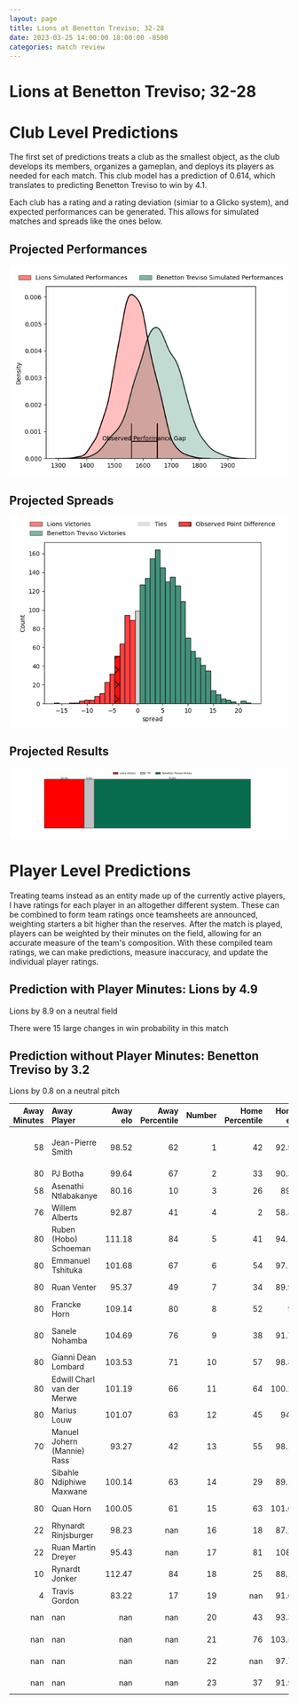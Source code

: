 ```yaml
---  
layout: page  
title: Lions at Benetton Treviso; 32-28  
date: 2023-03-25 14:00:00 18:00:00 -0500  
categories: match review  
---
```

# Lions at Benetton Treviso; 32-28

# Club Level Predictions


The first set of predictions treats a club as the smallest object, as the club develops its members, organizes a gameplan, and deploys its players as needed for each match. This club model has a prediction of 0.614, which translates to predicting Benetton Treviso to win by 4.1.

Each club has a rating and a rating deviation (simiar to a Glicko system), and expected performances can be generated. This allows for simulated matches and spreads like the ones below.
## Projected Performances


![Projected Performances](plots/performances_2023-03-25-BenettonTreviso-Lions.png)
## Projected Spreads


![Projected Spreads](plots/spreads_2023-03-25-BenettonTreviso-Lions.png)
## Projected Results


![Projected Results](plots/resultbar_2023-03-25-BenettonTreviso-Lions.png)
# Player Level Predictions


Treating teams instead as an entity made up of the currently active players, I have ratings for each player in an altogether different system. These can be combined to form team ratings once teamsheets are announced, weighting starters a bit higher than the reserves. After the match is played, players can be weighted by their minutes on the field, allowing for an accurate measure of the team's composition. With these compiled team ratings, we can make predictions, measure inaccuracy, and update the individual player ratings.
## Prediction with Player Minutes: Lions by 4.9


Lions by 8.9 on a neutral field

There were 15 large changes in win probability in this match
## Prediction without Player Minutes: Benetton Treviso by 3.2


Lions by 0.8 on a neutral pitch



|   Away Minutes | Away Player                 |   Away elo |   Away Percentile |   Number |   Home Percentile |   Home elo | Home Player                     |   Home Minutes |
|---------------:|:----------------------------|-----------:|------------------:|---------:|------------------:|-----------:|:--------------------------------|---------------:|
|             58 | Jean-Pierre Smith           |      98.52 |                62 |        1 |                42 |      92.96 | Francisco Nahuel Tetaz Chaparro |             60 |
|             80 | PJ Botha                    |      99.64 |                67 |        2 |                33 |      90.38 | Siua Maile                      |             60 |
|             58 | Asenathi Ntlabakanye        |      80.16 |                10 |        3 |                26 |      89.1  | Simone Ferrari                  |             60 |
|             76 | Willem Alberts              |      92.87 |                41 |        4 |                 2 |      58.82 | Niccolo Cannone                 |             40 |
|             80 | Ruben (Hobo) Schoeman       |     111.18 |                84 |        5 |                41 |      94.18 | Riccardo Favretto               |             80 |
|             80 | Emmanuel Tshituka           |     101.68 |                67 |        6 |                54 |      97.13 | Giovanni Pettinelli             |             80 |
|             80 | Ruan Venter                 |      95.37 |                49 |        7 |                34 |      89.91 | Manuel Zuliani                  |             50 |
|             80 | Francke Horn                |     109.14 |                80 |        8 |                52 |      98    | Lorenzo Cannone                 |             80 |
|             80 | Sanele Nohamba              |     104.69 |                76 |        9 |                38 |      91.74 | Dewald Otto Duvenage            |             55 |
|             80 | Gianni Dean Lombard         |     103.53 |                71 |       10 |                57 |      98.82 | Jacob Umaga                     |             80 |
|             80 | Edwill Charl van der Merwe  |     101.19 |                66 |       11 |                64 |     100.23 | Marcus Watson                   |             80 |
|             80 | Marius Louw                 |     101.07 |                63 |       12 |                45 |      94.5  | Filippo Drago                   |             65 |
|             70 | Manuel Johern (Mannie) Rass |      93.27 |                42 |       13 |                55 |      98.14 | Joaquin Riera                   |             80 |
|             80 | Sibahle Ndiphiwe Maxwane    |     100.14 |                63 |       14 |                29 |      89.14 | Onisi Ratave                    |             63 |
|             80 | Quan Horn                   |     100.05 |                61 |       15 |                63 |     101.01 | Matteo Minozzi                  |             80 |
|             22 | Rhynardt Rinjsburger        |      98.23 |               nan |       16 |                18 |      87.23 | Henry Stowers                   |             40 |
|             22 | Ruan Martin Dreyer          |      95.43 |               nan |       17 |                81 |     108.9  | Federico Ruzza                  |             30 |
|             10 | Rynardt Jonker              |     112.47 |                84 |       18 |                25 |      88.14 | Alessandro Garbisi              |             25 |
|              4 | Travis Gordon               |      83.22 |                17 |       19 |               nan |      91.63 | Thomas Gallo                    |             20 |
|            nan | nan                         |     nan    |               nan |       20 |                43 |      93.32 | Tiziano Pasquali                |             20 |
|            nan | nan                         |     nan    |               nan |       21 |                76 |     103.51 | Bautista Bernasconi             |             20 |
|            nan | nan                         |     nan    |               nan |       22 |               nan |      97.73 | Giacomo Da Re                   |             17 |
|            nan | nan                         |     nan    |               nan |       23 |                37 |      91.99 | Federico Zani                   |             15 |

